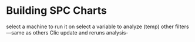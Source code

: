 # Building SPC Charts

 select a machine to run it on
select a variable to analyze (temp)
other filters—same as others
Clic update and reruns analysis-
